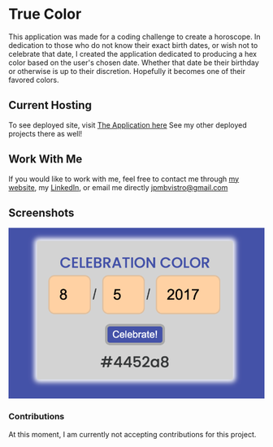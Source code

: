 # True Color

This application was made for a coding challenge to create a horoscope. In dedication to those who do not know their exact birth dates, or wish not to celebrate that date, I created the application dedicated to producing a hex color based on the user's chosen date. Whether that date be their birthday or otherwise is up to their discretion. Hopefully it becomes one of their favored colors.

## Current Hosting

To see deployed site, visit [The Application here](https://jpmbvistro-true-color.netlify.app)
See my other deployed projects there as well!

## Work With Me

If you would like to work with me, feel free to contact me through [my website](https://www.jpmbvistro.com), my [LinkedIn](https://www.linkedin.com/in/juan-justin-vistro/), or email me directly [jpmbvistro@gmail.com](mailto:JPMBVistro@gmail.com)

## Screenshots

![Application Screenshot](screenshot/full-screenshot.png)

### Contributions
At this moment, I am currently not accepting contributions for this project.

